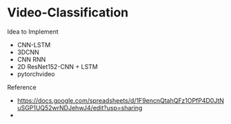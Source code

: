 # Video-Classification

Idea to Implement
* CNN-LSTM
* 3DCNN
* CNN RNN
* 2D ResNet152-CNN + LSTM
* pytorchvideo


Reference
* https://docs.google.com/spreadsheets/d/1F9encnQtahQFz1OPfP4D0JtNuSGP1UQ52wrNDJehwJ4/edit?usp=sharing
* 
